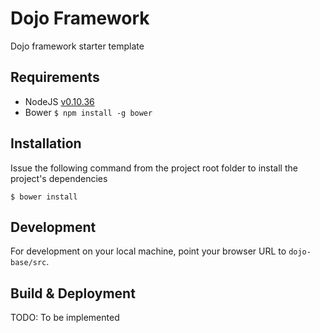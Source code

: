 # Dojo Framework
Dojo framework starter template

## Requirements
- NodeJS [v0.10.36](https://nodejs.org/en/blog/release/v0.10.36/)
- Bower `$ npm install -g bower`

## Installation
Issue the following command from the project root folder to install the project's dependencies
```
$ bower install
```

## Development
For development on your local machine, point your browser URL to `dojo-base/src`.

## Build & Deployment
TODO: To be implemented